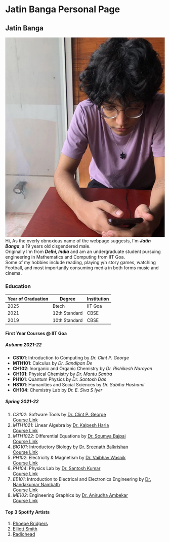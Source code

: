 # Jatin Banga Personal Page

## Jatin Banga
![Jatin Banga](../img/IMG_20220530_062832_579.jpg)
Hi, As the overly obnoxious name of the webpage suggests, I'm ***Jatin Banga***, a 19 years old cisgendered male.  
Originally I'm from ***Delhi, India*** and am an undergraduate student pursuing engineering in Mathematics and Computing from IIT Goa.  
Some of my hobbies include reading, playing y/n story games, watching Football, and most importantly consuming media in both forms music and cinema.

### Education

| Year of Graduation | Degree         | Institution | 
|--------------------|----------------|-------------|
| 2025               | Btech          | IIT Goa     |
| 2021               | 12th Standard  | CBSE        |
| 2019               | 10th Standard  | CBSE        | 

#### First Year Courses @ IIT Goa

##### Autumn 2021-22 #####
- **CS101**: Introduction to Computing by *Dr. Clint P. George*
- **MTH101**: Calculus by *Dr. Sandipan De*
- **CH102**: Inorganic and Organic Chemistry by *Dr. Rishikesh Narayan*
- **CH101**: Physical Chemistry by *Dr. Mantu Santra*
- **PH101**: Quantum Physics by *Dr. Santosh Das*
- **HS101**: Humanities and Social Sciences by *Dr. Sabiha Hashami*
- **CH104**: Chemistry Lab by *Dr. E. Siva S Iyer*

##### Spring 2021-22 #####
1. *CS102*: Software Tools by <u>Dr. Clint P. George</u>  <br>[Course Link](https://clintpgeorge.github.io/cs-102/spring-2022/)
2. *MTH1021*: Linear Algebra by <u>Dr. Kalpesh Haria</u> <br>[Course Link](https://iitgoa.ac.in/wp-content/uploads/InstituteCoreCourses-MnC2021.pdf)
3. *MTH1022*: Differential Equations by <u>Dr. Soumya Bajpai</u> <br>[Course Link](https://iitgoa.ac.in/wp-content/uploads/InstituteCoreCourses-MnC2021.pdf)
4. *BIO101*: Introductory Biology by <u>Dr. Sreenath Balkrishan</u> <br>[Course Link](https://iitgoa.ac.in/wp-content/uploads/InstituteCoreCourses-MnC2021.pdf)
5. *PH102*: Electricity & Magnetism by <u>Dr. Vaibhav Wasnik</u> <br>[Course Link](https://iitgoa.ac.in/wp-content/uploads/InstituteCoreCourses-MnC2021.pdf)
6. *PH104*: Physics Lab by <u>Dr. Santosh Kumar</u> <br>[Course Link](https://iitgoa.ac.in/wp-content/uploads/InstituteCoreCourses-MnC2021.pdf)
7. *EE101*: Introduction to Electrical and Electronics Engineering by <u>Dr. Nandakumar Nambath</u> <br>[Course Link](https://iitgoa.ac.in/wp-content/uploads/InstituteCoreCourses-MnC2021.pdf)
8. *ME102*: Engineering Graphics by <u>Dr. Anirudha Ambekar</u> <br>[Course Link](https://iitgoa.ac.in/wp-content/uploads/InstituteCoreCourses-MnC2021.pdf)

#### Top 3 Spotify Artists
1. [Phoebe Bridgers](https://open.spotify.com/artist/1r1uxoy19fzMxunt3ONAkG)
2. [Elliott Smith](https://open.spotify.com/artist/2ApaG60P4r0yhBoDCGD8YG)
3. [Radiohead](https://open.spotify.com/artist/4Z8W4fKeB5YxbusRsdQVPb)



